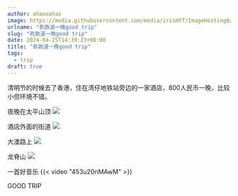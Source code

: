 ```yaml
---
author: ahaooahaz
image: https://media.githubusercontent.com/media/irisHYT/ImageHosting0/main/images/midundao.webp
urlname: "弥敦道一晚good trip"
slug: "弥敦道一晚good trip"
date: 2024-04-25T14:39:23+08:00
title: "弥敦道一晚good trip"
tags:
  - trip
draft: true
---
```


<!--more-->

清明节的时候去了香港，住在湾仔地铁站旁边的一家酒店，800人民币一晚，比较小但环境不错。

夜晚在太平山顶
![](https://media.githubusercontent.com/media/irisHYT/ImageHosting0/main/images/taipingshanding-g.webp)

酒店外面的街道
![](https://media.githubusercontent.com/media/irisHYT/ImageHosting0/main/images/hkjiedao.webp)

大澳路上
![](https://media.githubusercontent.com/media/irisHYT/ImageHosting0/main/images/daaolushang.webp)

龙脊山
![](https://media.githubusercontent.com/media/irisHYT/ImageHosting0/main/images/longji.webp)

一首好音乐
{{< video "453u20nMAwM" >}}

GOOD TRIP

